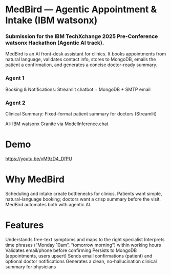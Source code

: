 # MedBird — Agentic Appointment & Intake (IBM watsonx)

### Submission for the IBM TechXchange 2025 Pre-Conference watsonx Hackathon (Agentic AI track).

MedBird is an AI front-desk assistant for clinics. It books appointments from natural language, validates contact info, stores to MongoDB, emails the patient a confirmation, and generates a concise doctor-ready summary.

### Agent 1 
Booking & Notifications: Streamlit chatbot + MongoDB + SMTP email

### Agent 2 
Clinical Summary: Fixed-format patient summary for doctors (Streamlit)

AI: IBM watsonx Granite via ModelInference.chat


# Demo

https://youtu.be/vM9zD4_DfPU

# Why MedBird

Scheduling and intake create bottlenecks for clinics. Patients want simple, natural-language booking; doctors want a crisp summary before the visit. MedBird automates both with agentic AI.

# Features

Understands free-text symptoms and maps to the right specialist
Interprets time phrases (“Monday 10am”, “tomorrow morning”) within working hours
Validates email/phone before confirming
Persists to MongoDB (appointments, users upsert)
Sends email confirmations (patient) and optional doctor notifications
Generates a clean, no-hallucination clinical summary for physicians

